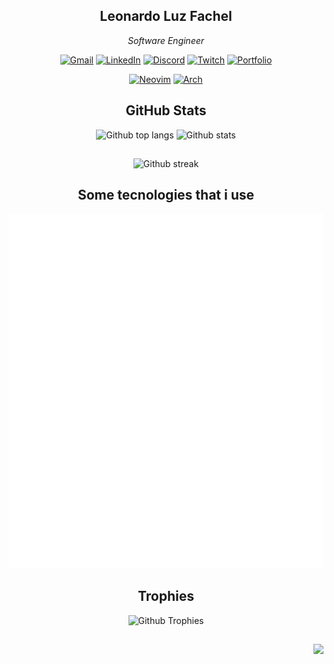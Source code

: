<div 
  align="center"
>

## Leonardo Luz Fachel
  
_Software Engineer_
  
[![Gmail](https://img.shields.io/badge/Gmail-D14836?style=for-the-badge&logo=gmail&logoColor=white)](mailto:leonardo.luz.fc@gmail.com)
[![LinkedIn](https://img.shields.io/badge/linkedin-%230077B5.svg?style=for-the-badge&logo=linkedin&logoColor=white)](www.linkedin.com/in/leonardo-luz-fachel)
[![Discord](https://img.shields.io/badge/Discord-%235865F2.svg?style=for-the-badge&logo=discord&logoColor=white)](https://discord.com/users/leonardo_lf)
[![Twitch](https://img.shields.io/badge/Twitch-9347FF?style=for-the-badge&logo=twitch&logoColor=white)](https://www.twitch.tv/dev_luz)
[![Portfolio](https://img.shields.io/badge/Portfolio-gray?style=for-the-badge&logo=libreoffice&logoColor=white)](https://portfolio-leonardo-luz.vercel.app/)

[![Neovim](https://img.shields.io/badge/NeoVim-%2357A143.svg?&style=for-the-badge&logo=neovim&logoColor=white)](https://github.com/Leonardo-Luz/dotfiles)
[![Arch](https://img.shields.io/badge/Arch%20Linux-1793D1?logo=arch-linux&logoColor=fff&style=for-the-badge)](https://github.com/Leonardo-Luz/dotfiles)

## GitHub Stats

<div style="flex flex-wrap">
  <picture>
    <source
      media="(prefers-color-scheme: dark)"
      srcset="https://github-readme-stats.vercel.app/api/top-langs/?username=leonardo-luz&layout=compact&theme=dark"
    >
    <source
      media="(prefers-color-scheme: light)"
      srcset="https://github-readme-stats.vercel.app/api/top-langs/?username=leonardo-luz&layout=compact&theme=default"
    >
    <img height="132px" width="330px" alt="Github top langs" />
  </picture>
  <picture>
    <source
      media="(prefers-color-scheme: dark)"
      srcset="https://github-readme-stats.vercel.app/api?username=Leonardo-Luz&theme=dark&hide_border=false&include_all_commits=true&count_private=true&show_icons=true"
    >
    <source
      media="(prefers-color-scheme: light)"
      srcset="https://github-readme-stats.vercel.app/api?username=Leonardo-Luz&theme=default&hide_border=false&include_all_commits=true&count_private=true&show_icons=true"
    >
    <img height="132px" width="330px" alt="Github stats" />
  </picture>
</div>

##

<picture>
  <source
  media="(prefers-color-scheme: dark)"
  srcset="https://github-readme-streak-stats.herokuapp.com/?user=Leonardo-Luz&theme=dark&hide_border=false"
  >
  <source
  media="(prefers-color-scheme: light)"
  srcset="https://github-readme-streak-stats.herokuapp.com/?user=Leonardo-Luz&theme=default&hide_border=false"
  >
  <img height="132px" width="330px" alt="Github streak" />
</picture>

<br/>

<!-- Portfolio
<a href="https://github.com/leonardo-luz/portfolio" style="text-decoration:none">
  <picture>
    <source
    media="(prefers-color-scheme: dark)"
    srcset="https://github-readme-stats.vercel.app/api/pin/?username=leonardo-luz&repo=portfolio&theme=dark"
    >
    <source
    media="(prefers-color-scheme: light)"
    srcset="https://github-readme-stats.vercel.app/api/pin/?username=leonardo-luz&repo=portfolio"
    >
    <img height="132px" width="330px" alt="Portfolio" />
  </picture>
</a>
-->
  
  ## Some tecnologies that i use

  <img src="./assets/tecnologies.svg" alt="tecnologies" />

  ## Trophies

  <picture>
    <source media="(prefers-color-scheme: dark)" srcset="https://github-profile-trophy.vercel.app/?username=leonardo-luz&theme=onedark&row=5&column=5&margin-w=15&margin-h=15">
    <source media="(prefers-color-scheme: light)" srcset="https://github-profile-trophy.vercel.app/?username=leonardo-luz&row=5&column=5&margin-w=15&margin-h=15">
    <img alt="Github Trophies" />
  </picture>

</div>

##

<div align="right">

  ![](https://komarev.com/ghpvc/?username=leonardo-luz&style=for-the-badge)

</div>

